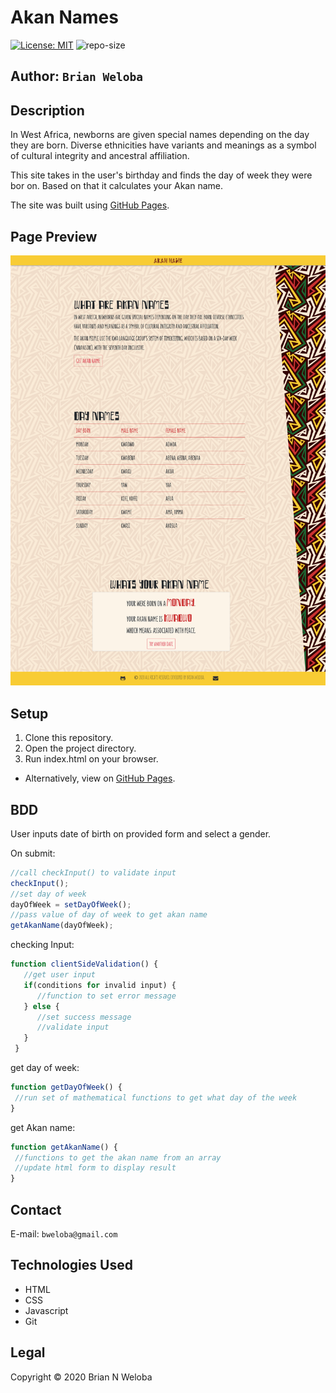 # Akan Names

[![License: MIT](https://img.shields.io/badge/License-MIT-yellow.svg)](https://opensource.org/licenses/MIT) ![repo-size](https://img.shields.io/github/repo-size/brian-weloba/akan-name)

## **Author**: ```Brian Weloba```

## Description

In West Africa, newborns are given special names depending on the day they are born. Diverse ethnicities have variants and meanings as a symbol of cultural integrity and ancestral affiliation.

This site takes in the user's birthday and finds the day of week they were bor on. Based on that it calculates your Akan name.

The site was built using [GitHub Pages](htps://pages.github.com/).

## Page Preview

![alt screenshot](img/screenshot.png)

## Setup

 1. Clone this repository.
 2. Open the project directory.
 3. Run index.html on your browser.

- Alternatively, view on [GitHub Pages](https://brian-weloba.github.io/akan-name/).

## BDD

User inputs date of birth on provided form and select a gender.

On submit:

```javascript
//call checkInput() to validate input
checkInput();
//set day of week
dayOfWeek = setDayOfWeek();
//pass value of day of week to get akan name
getAkanName(dayOfWeek);
```

 checking Input:

```javascript
function clientSideValidation() {
   //get user input
   if(conditions for invalid input) {
      //function to set error message
   } else {
      //set success message
      //validate input
   }
 }
  ```
  
  get day of week:

  ```javascript
  function getDayOfWeek() {
   //run set of mathematical functions to get what day of the week
  }
  ```
  
  get Akan name:

  ```javascript
  function getAkanName() {
   //functions to get the akan name from an array
   //update html form to display result
  }
  ```

## Contact

E-mail: ```bweloba@gmail.com```

## Technologies Used

- HTML
- CSS
- Javascript
- Git

## Legal

 Copyright &copy; 2020 Brian N Weloba
